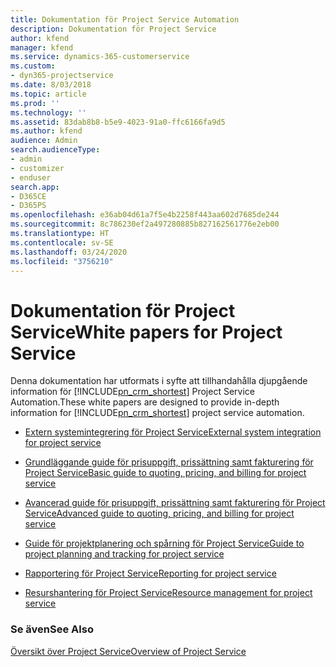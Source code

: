 ```yaml
---
title: Dokumentation för Project Service Automation
description: Dokumentation för Project Service
author: kfend
manager: kfend
ms.service: dynamics-365-customerservice
ms.custom:
- dyn365-projectservice
ms.date: 8/03/2018
ms.topic: article
ms.prod: ''
ms.technology: ''
ms.assetid: 83dab8b8-b5e9-4023-91a0-ffc6166fa9d5
ms.author: kfend
audience: Admin
search.audienceType:
- admin
- customizer
- enduser
search.app:
- D365CE
- D365PS
ms.openlocfilehash: e36ab04d61a7f5e4b2258f443aa602d7685de244
ms.sourcegitcommit: 8c786230ef2a497280885b827162561776e2eb00
ms.translationtype: HT
ms.contentlocale: sv-SE
ms.lasthandoff: 03/24/2020
ms.locfileid: "3756210"
---
```

# <a name="white-papers-for-project-service"></a><span data-ttu-id="7b987-103">Dokumentation för Project Service</span><span class="sxs-lookup"><span data-stu-id="7b987-103">White papers for Project Service</span></span>

<span data-ttu-id="7b987-104">Denna dokumentation har utformats i syfte att tillhandahålla djupgående information för [!INCLUDE[pn_crm_shortest](../includes/pn-crm-shortest.md)] Project Service Automation.</span><span class="sxs-lookup"><span data-stu-id="7b987-104">These white papers are designed to provide in-depth information for [!INCLUDE[pn_crm_shortest](../includes/pn-crm-shortest.md)] project service automation.</span></span>

-   [<span data-ttu-id="7b987-105">Extern systemintegrering för Project Service</span><span class="sxs-lookup"><span data-stu-id="7b987-105">External system integration for project service</span></span>](https://go.microsoft.com/fwlink/?LinkId=825445)

-   [<span data-ttu-id="7b987-106">Grundläggande guide för prisuppgift, prissättning samt fakturering för Project Service</span><span class="sxs-lookup"><span data-stu-id="7b987-106">Basic guide to quoting, pricing, and billing for project service</span></span>](https://go.microsoft.com/fwlink/?LinkId=825241)

-   [<span data-ttu-id="7b987-107">Avancerad guide för prisuppgift, prissättning samt fakturering för Project Service</span><span class="sxs-lookup"><span data-stu-id="7b987-107">Advanced guide to quoting, pricing, and billing for project service</span></span>](https://go.microsoft.com/fwlink/?LinkId=825242)

-   [<span data-ttu-id="7b987-108">Guide för projektplanering och spårning för Project Service</span><span class="sxs-lookup"><span data-stu-id="7b987-108">Guide to project planning and tracking for project service</span></span>](https://go.microsoft.com/fwlink/?LinkId=825243)

-   [<span data-ttu-id="7b987-109">Rapportering för Project Service</span><span class="sxs-lookup"><span data-stu-id="7b987-109">Reporting for project service</span></span>](https://go.microsoft.com/fwlink/?LinkId=825446)

-   [<span data-ttu-id="7b987-110">Resurshantering för Project Service</span><span class="sxs-lookup"><span data-stu-id="7b987-110">Resource management for project service</span></span>](https://go.microsoft.com/fwlink/?LinkId=825244)

### <a name="see-also"></a><span data-ttu-id="7b987-111">Se även</span><span class="sxs-lookup"><span data-stu-id="7b987-111">See Also</span></span>
 [<span data-ttu-id="7b987-112">Översikt över Project Service</span><span class="sxs-lookup"><span data-stu-id="7b987-112">Overview of Project Service</span></span>](../project-service/overview.md)
